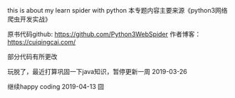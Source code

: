 this is about my  learn  spider with python
本专题内容主要来源《python3网络爬虫开发实战》

原书代码github:
https://github.com/Python3WebSpider
作者博客： https://cuiqingcai.com/


部分代码有所更改

玩脱了，最近打算巩固一下java知识，暂停更新一周 2019-03-26

继续happy coding 2019-04-13 囧